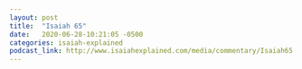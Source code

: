 ```yaml
---
layout: post
title:  "Isaiah 65"
date:   2020-06-28-10:21:05 -0500
categories: isaiah-explained
podcast_link: http://www.isaiahexplained.com/media/commentary/Isaiah65.mp3
---
```

